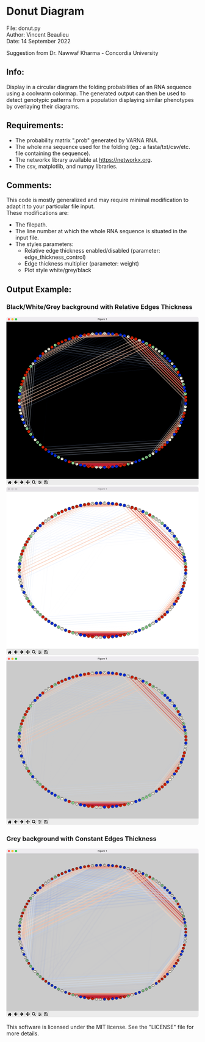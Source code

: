 # Donut Diagram   
  
File: donut.py  
Author: Vincent Beaulieu  
Date: 14 September 2022  
  
Suggestion from Dr. Nawwaf Kharma - Concordia University 
  
## Info:  
Display in a circular diagram the folding probabilities of an RNA sequence using a coolwarm colormap. The generated output can then be used to detect genotypic patterns from a population displaying similar phenotypes by overlaying their diagrams.
  
## Requirements:  
- The probability matrix ".prob" generated by VARNA RNA.  
- The whole rna sequence used for the folding (eg.: a fasta/txt/csv/etc. file containing the sequence).  
- The networkx library available at https://networkx.org.
- The csv, matplotlib, and numpy libraries.  
  
## Comments:  
This code is mostly generalized and may require minimal modification to adapt it to your particular file input.  
These modifications are:  
- The filepath.  
- The line number at which the whole RNA sequence is situated in the input file.  
- The styles parameters:  
    - Relative edge thickness enabled/disabled (parameter: edge_thickness_control)  
    - Edge thickness multiplier (parameter: weight)  
    - Plot style white/grey/black  
    
## Output Example:    
### Black/White/Grey background with Relative Edges Thickness
![](media/black_style.png)
![](media/white_style.png)
![](media/grey_style.png)

### Grey background with Constant Edges Thickness
![](media/grey_constant_thickness.png)

This software is licensed under the MIT license. See the "LICENSE" file for more details.
